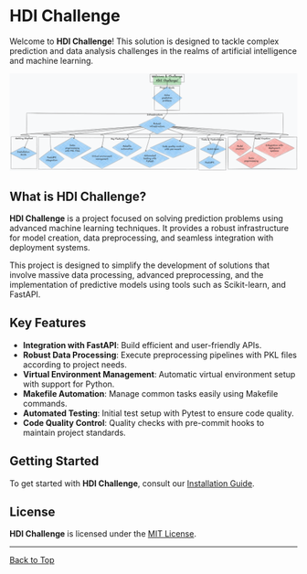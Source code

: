 # HDI Challenge

Welcome to **HDI Challenge**! This solution is designed to tackle complex prediction and data analysis challenges in the realms of artificial intelligence and machine learning.

![Directory](images/d9.png)
## What is HDI Challenge?

**HDI Challenge** is a project focused on solving prediction problems using advanced machine learning techniques. It provides a robust infrastructure for model creation, data preprocessing, and seamless integration with deployment systems.

This project is designed to simplify the development of solutions that involve massive data processing, advanced preprocessing, and the implementation of predictive models using tools such as Scikit-learn, and FastAPI.

## Key Features

- **Integration with FastAPI**: Build efficient and user-friendly APIs.
- **Robust Data Processing**: Execute preprocessing pipelines with PKL files according to project needs.
- **Virtual Environment Management**: Automatic virtual environment setup with support for Python.
- **Makefile Automation**: Manage common tasks easily using Makefile commands.
- **Automated Testing**: Initial test setup with Pytest to ensure code quality.
- **Code Quality Control**: Quality checks with pre-commit hooks to maintain project standards.

## Getting Started

To get started with **HDI Challenge**, consult our [Installation Guide](initialization.md).

## License

**HDI Challenge** is licensed under the [MIT License](license.md).

---

[Back to Top](#hdi-challenge)
